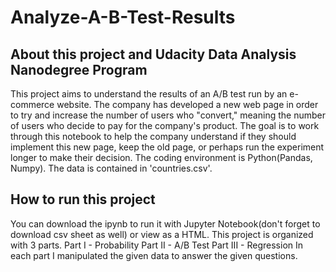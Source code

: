 # Analyze-A-B-Test-Results
## About this project and Udacity Data Analysis Nanodegree Program
This project aims to understand the results of an A/B test run by an e-commerce website. The company has developed a new web page in order to try and increase the number of users who "convert," meaning the number of users who decide to pay for the company's product. The goal is to work through this notebook to help the company understand if they should implement this new page, keep the old page, or perhaps run the experiment longer to make their decision.
The coding environment is Python(Pandas, Numpy). The data is contained in 'countries.csv'.
## How to run this project
You can download the ipynb to run it with Jupyter Notebook(don't forget to download csv sheet as well) or view as a HTML.
This project is organized with 3 parts.
Part I - Probability
Part II - A/B Test
Part III - Regression
In each part I manipulated the given data to answer the given questions.
